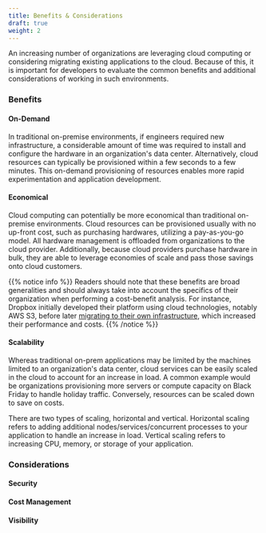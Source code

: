 ```yaml
---
title: Benefits & Considerations
draft: true
weight: 2
---
```


An increasing number of organizations are leveraging cloud computing or considering migrating existing applications to the cloud. Because of this, it is important for developers to evaluate the common benefits and additional considerations of working in such environments. 

### Benefits

#### On-Demand 

In traditional on-premise environments, if engineers required new infrastructure, a considerable amount of time was required  to install and configure the hardware in an organization's data center. Alternatively, cloud resources can typically be provisioned within a few seconds to a few minutes. This on-demand provisioning of resources enables more rapid experimentation and application development. 

#### Economical 

Cloud computing can potentially be more economical than traditional on-premise environments. Cloud resources can be provisioned usually with no up-front cost, such as purchasing hardwares, utilizing a pay-as-you-go model. All hardware management is offloaded from organizations to the cloud provider. Additionally, because cloud providers purchase hardware in bulk, they are able to leverage economies of scale and pass those savings onto cloud customers.

{{% notice info %}}
Readers should note that these benefits are broad generalities and should always take into account the specifics of their organization when performing a cost-benefit analysis. For instance, Dropbox initially developed their platform using cloud technologies, notably AWS S3, before later [migrating to their own infrastructure](https://www.geekwire.com/2018/dropbox-saved-almost-75-million-two-years-building-tech-infrastructure), which increased their performance and costs. 
{{% /notice %}}

#### Scalability 

Whereas traditional on-prem applications may be limited by the machines limited to an organization's data center, cloud services can be easily scaled in the cloud to account for an increase in load. A common example would be organizations provisioning more servers or compute capacity on Black Friday to handle holiday traffic.  Conversely, resources can be scaled down to save on costs. 

There are two types of scaling, horizontal and vertical. Horizontal scaling refers to adding additional nodes/services/concurrent processes to your application to handle an increase in load. Vertical scaling refers to increasing CPU, memory, or storage of your application.

### Considerations

#### Security

#### Cost Management

#### Visibility